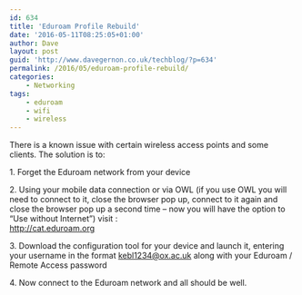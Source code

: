 ```yaml
---
id: 634
title: 'Eduroam Profile Rebuild'
date: '2016-05-11T08:25:05+01:00'
author: Dave
layout: post
guid: 'http://www.davegernon.co.uk/techblog/?p=634'
permalink: /2016/05/eduroam-profile-rebuild/
categories:
    - Networking
tags:
    - eduroam
    - wifi
    - wireless
---
```


There is a known issue with certain wireless access points and some clients. The solution is to:

1\. Forget the Eduroam network from your device

2\. Using your mobile data connection or via OWL (if you use OWL you will need to connect to it, close the browser pop up, connect to it again and close the browser pop up a second time – now you will have the option to “Use without Internet”) visit :  
http://cat.eduroam.org

3\. Download the configuration tool for your device and launch it, entering your username in the format kebl1234@ox.ac.uk along with your Eduroam / Remote Access password

4\. Now connect to the Eduroam network and all should be well.